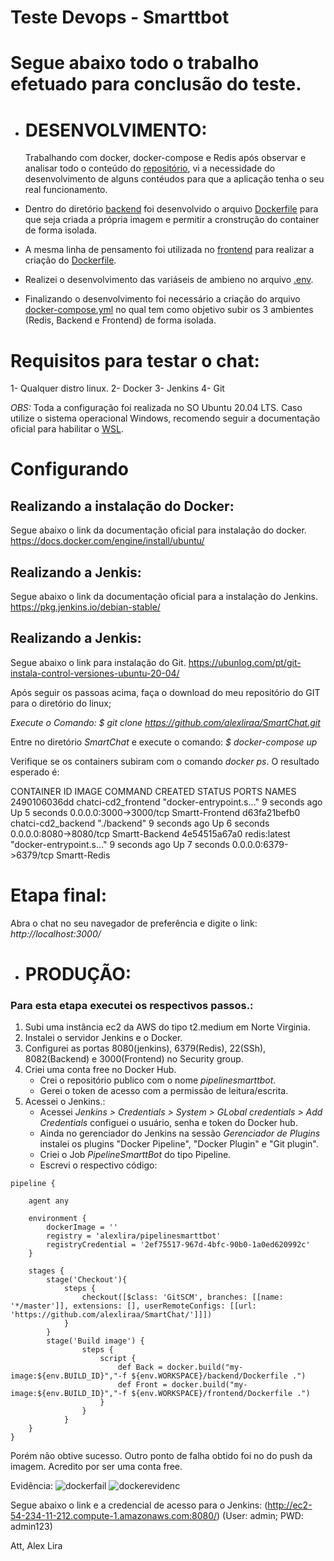 # Teste Devops - Smarttbot

# Segue abaixo todo o trabalho efetuado para conclusão do teste. 

* # DESENVOLVIMENTO:

  Trabalhando com docker, docker-compose e Redis após observar e analisar todo o conteúdo do [repositório](https://git.smarttbot.com/recrutamento/chat-app), vi a necessidade do desenvolvimento de alguns contéudos para que a aplicação tenha o seu real funcionamento.
  
- Dentro do diretório [backend](https://git.smarttbot.com/recrutamento/chat-app/-/tree/master/backend) foi desenvolvido o arquivo [Dockerfile](https://github.com/alexliraa/SmartChat/blob/main/backend/Dockerfile) para que seja criada a própria imagem e permitir a cronstrução do container de forma isolada. 

- A mesma linha de pensamento foi utilizada no [frontend](https://github.com/alexliraa/SmartChat/tree/main/frontend) para realizar a criação do [Dockerfile](https://github.com/alexliraa/SmartChat/blob/main/frontend/Dockerfile).

- Realizei o desenvolvimento das variáseis de ambieno no arquivo [.env](https://github.com/alexliraa/SmartChat/blob/main/.env).

- Finalizando o desenvolvimento foi necessário a criação do arquivo [docker-compose.yml](https://github.com/alexliraa/SmartChat/blob/main/docker-compose.yml) no qual tem como objetivo subir os 3 ambientes (Redis, Backend e Frontend) de forma isolada. 


# Requisitos para testar o chat:

1- Qualquer distro linux.
2- Docker 
3- Jenkins
4- Git


*OBS:*   Toda a configuração foi realizada no SO Ubuntu 20.04 LTS. Caso utilize o sistema operacional Windows, recomendo seguir a documentação oficial para habilitar o [WSL](https://docs.microsoft.com/pt-br/windows/wsl/install).
   
   
# Configurando

## Realizando a instalação do Docker:

  Segue abaixo o link da documentação oficial para instalação do docker.
https://docs.docker.com/engine/install/ubuntu/

## Realizando a Jenkis:

  Segue abaixo o link da documentação oficial para a instalação do Jenkins.
https://pkg.jenkins.io/debian-stable/  

## Realizando a Jenkis:

  Segue abaixo o link para instalação do Git.
 https://ubunlog.com/pt/git-instala-control-versiones-ubuntu-20-04/
 
 
 Após seguir os passoas acima, faça o download do meu repositório do GIT para o diretório do linux;
 
  *Execute o Comando:*
 _$ git clone https://github.com/alexliraa/SmartChat.git_
 
  Entre no diretório *SmartChat* e execute o comando:
_$ docker-compose up_

  Verifique se os containers subiram com o comando *docker ps*. O resultado esperado é:
  
CONTAINER ID   IMAGE                 COMMAND                  CREATED         STATUS         PORTS                    NAMES
2490106036dd   chatci-cd2_frontend   "docker-entrypoint.s…"   9 seconds ago   Up 5 seconds   0.0.0.0:3000->3000/tcp   Smartt-Frontend
d63fa21befb0   chatci-cd2_backend    "./backend"              9 seconds ago   Up 6 seconds   0.0.0.0:8080->8080/tcp   Smartt-Backend
4e54515a67a0   redis:latest          "docker-entrypoint.s…"   9 seconds ago   Up 7 seconds   0.0.0.0:6379->6379/tcp   Smartt-Redis

# Etapa final:

Abra o chat no seu navegador de preferência e digite o link:
_http://localhost:3000/_
 
 
* # PRODUÇÃO:

### Para esta etapa executei os respectivos passos.:

1. Subi uma instância ec2 da AWS do tipo t2.medium em Norte Virginia.
2. Instalei o servidor Jenkins e o Docker.
3. Configurei as portas 8080(jenkins), 6379(Redis), 22(SSh), 8082(Backend) e  3000(Frontend) no Security group.
4. Criei uma conta free no Docker Hub.
    * Crei o repositório  publico com o nome _pipelinesmarttbot_. 
    * Gerei o token de acesso com a permissão de leitura/escrita.
5. Acessei o Jenkins.:
    * Acessei _Jenkins > Credentials > System > GLobal credentials > Add Credentials_ configuei o usuário, senha e token do Docker hub.
    * Ainda no gerenciador do Jenkins na sessão _Gerenciador de Plugins_ instalei os plugins "Docker Pipeline", "Docker Plugin" e "Git plugin".
    * Criei o Job _PipelineSmarttBot_ do tipo Pipeline.
    * Escrevi o respectivo código:

```
pipeline {
    
    agent any
    
    environment {
        dockerImage = ''
        registry = 'alexlira/pipelinesmarttbot'
        registryCredential = '2ef75517-967d-4bfc-90b0-1a0ed620992c'
    }
    
    stages {
        stage('Checkout'){
            steps {
                checkout([$class: 'GitSCM', branches: [[name: '*/master']], extensions: [], userRemoteConfigs: [[url: 'https://github.com/alexliraa/SmartChat/']]])
            }
        }
        stage('Build image') {
                steps {
                    script {
                        def Back = docker.build("my-image:${env.BUILD_ID}","-f ${env.WORKSPACE}/backend/Dockerfile .")
                        def Front = docker.build("my-image:${env.BUILD_ID}","-f ${env.WORKSPACE}/frontend/Dockerfile .") 
                    }
                }
            }
    }
}
```

  Porém não obtive sucesso.
  Outro ponto de falha obtido foi no do push da imagem. Acredito por ser uma conta free. 

Evidência:
![dockerfail](https://user-images.githubusercontent.com/40442995/171582070-da9b3a39-c3af-4c02-8671-8b9f859a6911.jpg)
![dockerevidenc](https://user-images.githubusercontent.com/40442995/171582124-b8f1c3fa-96dc-4d41-847e-5f62e5853536.jpg)


Segue abaixo o link e a credencial de acesso para o Jenkins:
(http://ec2-54-234-11-212.compute-1.amazonaws.com:8080/) (User: admin; PWD: admin123)

Att,
Alex Lira
